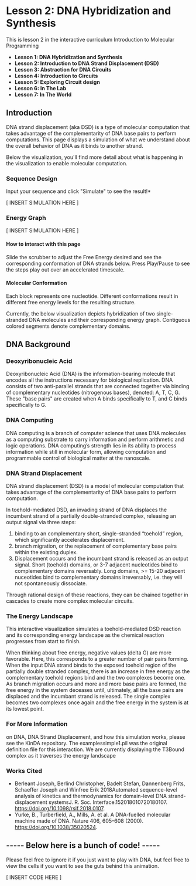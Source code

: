 # Lesson 2: DNA Hybridization and Synthesis

This is lesson 2
in the interactive curriculum
Introduction to Molecular Programming

* **Lesson 1: DNA Hybridization and Synthesis**
* **Lesson 2: Introduction to DNA Strand Displacement (DSD)**
* **Lesson 3: Abstraction for DNA Circuits**
* **Lesson 4: Introduction to Circuits**
* **Lesson 5: Exploring Circuit design**
* **Lesson 6: In The Lab**
* **Lesson 7: In The World**

## Introduction

DNA strand displacement (aka DSD) is a type of molecular computation that takes advantage of the complementarity of DNA base pairs to perform computations. This page displays a simulation of what we understand about the overall behavior of DNA as it binds to another strand.

Below the visualization, you'll find more detail about what is happening in the visualization to enable molecular computation.

### Sequence Design

Input your sequence and click "Simulate" to see the result!*

[ INSERT SIMULATION HERE ]

### Energy Graph

[ INSERT SIMULATION HERE ]

#### How to interact with this page

Slide the scrubber to adjust the Free Energy desired and see the corresponding conformation of DNA strands below. Press Play/Pause to see the steps play out over an accelerated timescale.

#### Molecular Conformation

Each block represents one nucleotide. Different conformations result in different free energy levels for the resulting structure.

Currently, the below visualization depicts hybridization of two single-stranded DNA molecules and their corresponding energy graph. Contiguous colored segments denote complementary domains.

## DNA Background

### Deoxyribonucleic Acid

Deoxyribonucleic Acid (DNA) is the information-bearing molecule that encodes all the instructions necessary for biological replication. DNA consists of two anti-parallel strands that are connected together via binding of complementary nucleotides (nitrogenous bases), denoted: A, T, C, G. These "base pairs" are created when A binds specifically to T, and C binds specifically to G.

### DNA Computing

DNA computing is a branch of computer science that uses DNA molecules as a computing substrate to carry information and perform arithmetic and logic operations. DNA computing’s strength lies in its ability to process information while still in molecular form, allowing computation and programmable control of biological matter at the nanoscale.

### DNA Strand Displacement

DNA strand displacement (DSD) is a model of molecular computation that takes advantage of the complementarity of DNA base pairs to perform computation.

In toehold-mediated DSD, an invading strand of DNA displaces the incumbent strand of a partially double-stranded complex, releasing an output signal via three steps:

1. binding to an complementary short, single-stranded “toehold” region, which significantly accelerates displacement.
2. branch migration, or the replacement of complementary base pairs within the existing duplex.
3. Displacement occurs and the incumbant strand is released as an output signal.
Short (toehold) domains, or 3-7 adjacent nucleotides bind to complementary domains reversably. Long domains, >= 15-20 adjacent nuceotides bind to complementary domains irreversably, i.e. they will not spontaneously dissociate.

Through rational design of these reactions, they can be chained together in cascades to create more complex molecular circuits.

### The Energy Landscape

This interactive visualization simulates a toehold-mediated DSD reaction and its corresponding energy landscape as the chemical reaction progresses from start to finish.

When thinking about free energy, negative values (delta G) are more favorable. Here, this corresponds to a greater number of pair pairs forming. When the input DNA strand binds to the exposed toehold region of the partially double stranded complex, there is an increase in free energy as the complementary toehold regions bind and the two complexes become one. As branch migration occurs and more and more base pairs are formed, the free energy in the system deceases until, ultimately, all the base pairs are displaced and the incumbant strand is released. The single complex becomes two complexes once again and the free energy in the system is at its lowest point.

### For More Information

on DNA, DNA Strand Displacement, and how this simulation works, please see the KinDA repository. The examplessimple1.pil was the original definition file for this interaction. We are currently displaying the T3Bound complex as it traverses the energy landscape

### Works Cited

* Berleant Joseph, Berlind Christopher, Badelt Stefan, Dannenberg Frits, Schaeffer Joseph and Winfree Erik 2018Automated sequence-level analysis of kinetics and thermodynamics for domain-level DNA strand-displacement systemsJ. R. Soc. Interface.152018010720180107. https://doi.org/10.1098/rsif.2018.0107.
* Yurke, B., Turberfield, A., Mills, A. et al. A DNA-fuelled molecular machine made of DNA. Nature 406, 605–608 (2000). https://doi.org/10.1038/35020524.

## ----- Below here is a bunch of code! -----

Please feel free to ignore it if you just want to play with DNA, but feel free to view the cells if you want to see the guts behind this animation.

[ INSERT CODE HERE ]



